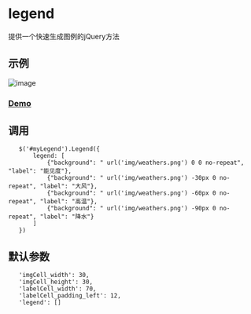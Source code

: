# legend #

提供一个快速生成图例的jQuery方法

## 示例 ##
![image](https://github.com/unique1319/legend/demo.png)

### [Demo](https://unique1319.github.io/legend) ###
## 调用 ##
```
   $('#myLegend').Legend({
       legend: [
           {"background": " url('img/weathers.png') 0 0 no-repeat", "label": "能见度"},
           {"background": " url('img/weathers.png') -30px 0 no-repeat", "label": "大风"},
           {"background": " url('img/weathers.png') -60px 0 no-repeat", "label": "高温"},
           {"background": " url('img/weathers.png') -90px 0 no-repeat", "label": "降水"}
       ]
   })
```
## 默认参数 ##
```
   'imgCell_width': 30,
   'imgCell_height': 30,
   'labelCell_width': 70,
   'labelCell_padding_left': 12,
   'legend': []
```